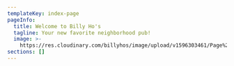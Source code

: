 ```yaml
---
templateKey: index-page
pageInfo:
  title: Welcome to Billy Ho's
  tagline: Your new favorite neighborhood pub!
  image: >-
    https://res.cloudinary.com/billyhos/image/upload/v1596303461/Page%20Headers/Stock%20Images/tuyvnuvtd6os8ppzahuz.jpg
sections: []
---
```

